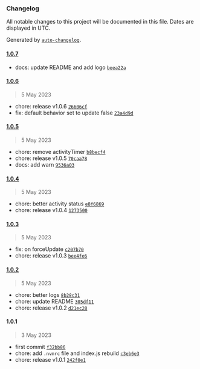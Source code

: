 ### Changelog

All notable changes to this project will be documented in this file. Dates are displayed in UTC.

Generated by [`auto-changelog`](https://github.com/CookPete/auto-changelog).

#### [1.0.7](https://github.com/hrenaud/gatsby-plugin-strapi-datas-mocker/compare/1.0.6...1.0.7)

- docs: update README and add logo [`beea22a`](https://github.com/hrenaud/gatsby-plugin-strapi-datas-mocker/commit/beea22a5d13c150749acaabed84e44059f085004)

#### [1.0.6](https://github.com/hrenaud/gatsby-plugin-strapi-datas-mocker/compare/1.0.5...1.0.6)

> 5 May 2023

- chore: release v1.0.6 [`26606cf`](https://github.com/hrenaud/gatsby-plugin-strapi-datas-mocker/commit/26606cf60a732c82b5327c42dbb84b92b1efe5fd)
- fix: default behavior set to update false [`23a4d9d`](https://github.com/hrenaud/gatsby-plugin-strapi-datas-mocker/commit/23a4d9d1763a65052b0b2a1aa05631df025e0638)

#### [1.0.5](https://github.com/hrenaud/gatsby-plugin-strapi-datas-mocker/compare/1.0.4...1.0.5)

> 5 May 2023

- chore: remove activityTimer [`b8becf4`](https://github.com/hrenaud/gatsby-plugin-strapi-datas-mocker/commit/b8becf4cdd7ef0a47583f7a4eb3b99fdb8bfb1e5)
- chore: release v1.0.5 [`70caa78`](https://github.com/hrenaud/gatsby-plugin-strapi-datas-mocker/commit/70caa789b9cfc6e1543ba6e51b6062dabb4b92dc)
- docs: add warn [`9536a03`](https://github.com/hrenaud/gatsby-plugin-strapi-datas-mocker/commit/9536a03999ab39cc0f2db8224df2e44c80756b4f)

#### [1.0.4](https://github.com/hrenaud/gatsby-plugin-strapi-datas-mocker/compare/1.0.3...1.0.4)

> 5 May 2023

- chore: better activity status [`e8f6869`](https://github.com/hrenaud/gatsby-plugin-strapi-datas-mocker/commit/e8f6869aec850108e6848c3426cd1e13fe60e719)
- chore: release v1.0.4 [`1273500`](https://github.com/hrenaud/gatsby-plugin-strapi-datas-mocker/commit/1273500b2260e1d87aeb2c1eec11a98bccdf7bee)

#### [1.0.3](https://github.com/hrenaud/gatsby-plugin-strapi-datas-mocker/compare/1.0.2...1.0.3)

> 5 May 2023

- fix: on forceUpdate [`c207b70`](https://github.com/hrenaud/gatsby-plugin-strapi-datas-mocker/commit/c207b70228dc4462006dfcde92383d22fa3251fb)
- chore: release v1.0.3 [`bee4fe6`](https://github.com/hrenaud/gatsby-plugin-strapi-datas-mocker/commit/bee4fe61967742282bdae1217dc489c06e8241d6)

#### [1.0.2](https://github.com/hrenaud/gatsby-plugin-strapi-datas-mocker/compare/1.0.1...1.0.2)

> 5 May 2023

- chore: better logs [`8b28c31`](https://github.com/hrenaud/gatsby-plugin-strapi-datas-mocker/commit/8b28c31d1d3af9fddc12776d0d479cb9b14a7011)
- chore: update README [`305df11`](https://github.com/hrenaud/gatsby-plugin-strapi-datas-mocker/commit/305df1141cd6b150ecd29d2952c9deac46e0f502)
- chore: release v1.0.2 [`d21ec28`](https://github.com/hrenaud/gatsby-plugin-strapi-datas-mocker/commit/d21ec281cfbb5f42acc835be8da0a34ca0873499)

#### 1.0.1

> 3 May 2023

- first commit [`f32bb86`](https://github.com/hrenaud/gatsby-plugin-strapi-datas-mocker/commit/f32bb86a2aa4693059cf21c411894bd8511b004c)
- chore: add `.nvmrc` file and index.js rebuild [`c3eb6e3`](https://github.com/hrenaud/gatsby-plugin-strapi-datas-mocker/commit/c3eb6e3a7020035f82f0753c05cd7db6dde81731)
- chore: release v1.0.1 [`242f0e1`](https://github.com/hrenaud/gatsby-plugin-strapi-datas-mocker/commit/242f0e18e6f1971d231181d9dc9e9ef5dcf1739f)
